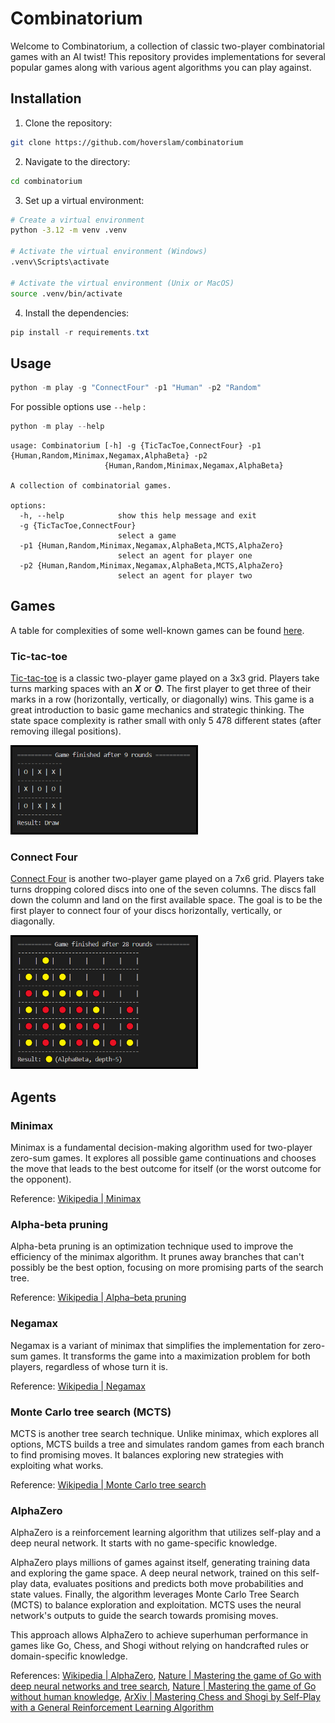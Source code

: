# Combinatorium

Welcome to Combinatorium, a collection of classic two-player combinatorial games with an AI twist! This repository provides implementations for several popular games along with various agent algorithms you can play against.


## Installation

1. Clone the repository:

```bash
git clone https://github.com/hoverslam/combinatorium
```

2. Navigate to the directory:

```bash
cd combinatorium
```

3. Set up a virtual environment:

```bash
# Create a virtual environment
python -3.12 -m venv .venv

# Activate the virtual environment (Windows)
.venv\Scripts\activate

# Activate the virtual environment (Unix or MacOS)
source .venv/bin/activate
```

4. Install the dependencies:

```powershell
pip install -r requirements.txt
```


## Usage

```powershell
python -m play -g "ConnectFour" -p1 "Human" -p2 "Random"
```

For possible options use ```--help``` :
```powershell
python -m play --help
```
```
usage: Combinatorium [-h] -g {TicTacToe,ConnectFour} -p1 {Human,Random,Minimax,Negamax,AlphaBeta} -p2
                     {Human,Random,Minimax,Negamax,AlphaBeta}

A collection of combinatorial games.

options:
  -h, --help            show this help message and exit
  -g {TicTacToe,ConnectFour}
                        select a game
  -p1 {Human,Random,Minimax,Negamax,AlphaBeta,MCTS,AlphaZero}
                        select an agent for player one
  -p2 {Human,Random,Minimax,Negamax,AlphaBeta,MCTS,AlphaZero}
                        select an agent for player two
```

## Games

A table for complexities of some well-known games can be found [here](https://en.wikipedia.org/wiki/Game_complexity#Complexities_of_some_well-known_games).

### Tic-tac-toe

[Tic-tac-toe](https://en.wikipedia.org/wiki/Tic-tac-toe) is a classic two-player game played on a 3x3 grid. Players take turns marking spaces with an ***X*** or ***O***. The first player to get three of their marks in a row (horizontally, vertically, or diagonally) wins. This game is a great introduction to basic game mechanics and strategic thinking. The state space complexity is rather small with only 5 478 different states (after removing illegal positions).

<img src="./img/tic_tac_toe.png" alt="Final results of a Tic-tac-toe game" style="width:300px; height:auto;">

### Connect Four

[Connect Four](https://en.wikipedia.org/wiki/Connect_Four) is another two-player game played on a 7x6 grid. Players take turns dropping colored discs into one of the seven columns. The discs fall down the column and land on the first available space. The goal is to be the first player to connect four of your discs horizontally, vertically, or diagonally.

<img src="./img/connect_four.png" alt="Final results of a Connect Four game" style="width:300px; height:auto;">

## Agents

### Minimax

Minimax is a fundamental decision-making algorithm used for two-player zero-sum games. It explores all possible game continuations and chooses the move that leads to the best outcome for itself (or the worst outcome for the opponent).

Reference: [Wikipedia | Minimax](https://en.wikipedia.org/wiki/Minimax)

### Alpha-beta pruning

Alpha-beta pruning is an optimization technique used to improve the efficiency of the minimax algorithm. It prunes away branches that can't possibly be the best option, focusing on more promising parts of the search tree.

Reference: [Wikipedia | Alpha–beta pruning](https://en.wikipedia.org/wiki/Alpha%E2%80%93beta_pruning)

### Negamax

Negamax is a variant of minimax that simplifies the implementation for zero-sum games. It transforms the game into a maximization problem for both players, regardless of whose turn it is.

Reference: [Wikipedia | Negamax](https://en.wikipedia.org/wiki/Negamax)

### Monte Carlo tree search (MCTS)

MCTS is another tree search technique. Unlike minimax, which explores all options, MCTS builds a tree and simulates random games from each branch to find promising moves. It balances exploring new strategies with exploiting what works.

Reference: [Wikipedia | Monte Carlo tree search](https://en.wikipedia.org/wiki/Monte_Carlo_tree_search)

### AlphaZero

AlphaZero is a reinforcement learning algorithm that utilizes self-play and a deep neural network. It starts with no game-specific knowledge.

AlphaZero plays millions of games against itself, generating training data and exploring the game space. A deep neural network, trained on this self-play data, evaluates positions and predicts both move probabilities and state values. Finally, the algorithm leverages Monte Carlo Tree Search (MCTS) to balance exploration and exploitation. MCTS uses the neural network's outputs to guide the search towards promising moves.

This approach allows AlphaZero to achieve superhuman performance in games like Go, Chess, and Shogi without relying on handcrafted rules or domain-specific knowledge.

References: [Wikipedia | AlphaZero](https://de.wikipedia.org/wiki/AlphaZero), [Nature | Mastering the game of Go with deep neural networks and tree search](https://www.nature.com/articles/nature16961), [Nature | Mastering the game of Go without human knowledge](https://www.nature.com/articles/nature24270), [ArXiv | Mastering Chess and Shogi by Self-Play with a General Reinforcement Learning Algorithm](https://arxiv.org/abs/1712.01815)
